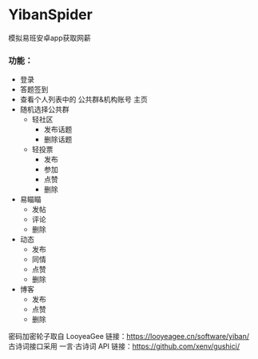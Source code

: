 # YibanSpider
模拟易班安卓app获取网薪  
### 功能：
  * 登录
  * 答题签到
  * 查看个人列表中的 公共群&机构账号 主页
  * 随机选择公共群
    + 轻社区
      - 发布话题
      - 删除话题
    + 轻投票
      - 发布
      - 参加
      - 点赞
      - 删除
  * 易瞄瞄
    - 发帖
    - 评论
    - 删除
  * 动态
    - 发布
    - 同情
    - 点赞
    - 删除
  * 博客
    - 发布
    - 点赞
    - 删除


密码加密轮子取自 LooyeaGee 链接：https://looyeagee.cn/software/yiban/   
古诗词接口采用 一言·古诗词 API 链接：https://github.com/xenv/gushici/
